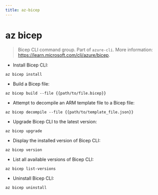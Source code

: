 ```yaml
---
title: az-bicep
---
```

# az bicep

> Bicep CLI command group.
> Part of `azure-cli`.
> More information: <https://learn.microsoft.com/cli/azure/bicep>.

- Install Bicep CLI:

`az bicep install`

- Build a Bicep file:

`az bicep build --file {{path/to/file.bicep}}`

- Attempt to decompile an ARM template file to a Bicep file:

`az bicep decompile --file {{path/to/template_file.json}}`

- Upgrade Bicep CLI to the latest version:

`az bicep upgrade`

- Display the installed version of Bicep CLI:

`az bicep version`

- List all available versions of Bicep CLI:

`az bicep list-versions`

- Uninstall Bicep CLI:

`az bicep uninstall`
